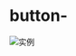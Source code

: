 # button-
![实例](http://pan.baidu.com/disk/home?fr=ibaidu#list/path=%2F%E6%88%91%E7%9A%84%E7%85%A7%E7%89%87)
